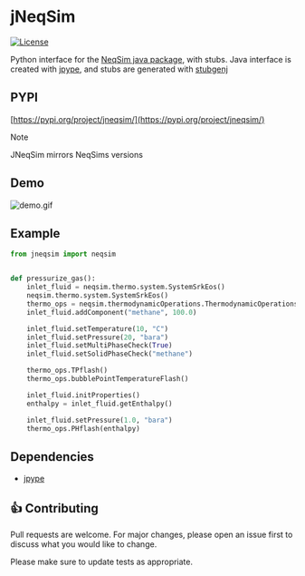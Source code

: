 # jNeqSim

[![License](https://img.shields.io/badge/License-Apache_2.0-blue.svg)](https://opensource.org/licenses/Apache-2.0)

Python interface for the [NeqSim java package](https://equinor.github.io/neqsimhome/), with stubs. Java interface is created with [jpype](https://jpype.readthedocs.io/en/latest/index.html#), and stubs are generated with [stubgenj](https://gitlab.cern.ch/scripting-tools/stubgenj)


## PYPI

[https://pypi.org/project/jneqsim/](https://pypi.org/project/jneqsim/)
> [!NOTE]
> JNeqSim mirrors NeqSims versions

## Demo

![demo.gif](docs/demo.gif)


## Example

```python
from jneqsim import neqsim


def pressurize_gas():
    inlet_fluid = neqsim.thermo.system.SystemSrkEos()
    neqsim.thermo.system.SystemSrkEos()
    thermo_ops = neqsim.thermodynamicOperations.ThermodynamicOperations(inlet_fluid)
    inlet_fluid.addComponent("methane", 100.0)

    inlet_fluid.setTemperature(10, "C")
    inlet_fluid.setPressure(20, "bara")
    inlet_fluid.setMultiPhaseCheck(True)
    inlet_fluid.setSolidPhaseCheck("methane")

    thermo_ops.TPflash()
    thermo_ops.bubblePointTemperatureFlash()

    inlet_fluid.initProperties()
    enthalpy = inlet_fluid.getEnthalpy()

    inlet_fluid.setPressure(1.0, "bara")
    thermo_ops.PHflash(enthalpy)
```

## Dependencies

- [jpype](https://jpype.readthedocs.io/en/latest/index.html#)


<a id="Contributing"></a>

## :+1: Contributing

Pull requests are welcome. For major changes, please open an issue first to discuss what you would like to change.

Please make sure to update tests as appropriate.
